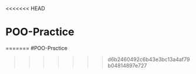 <<<<<<< HEAD
# POO-Practice
=======
#POO-Prsctice
>>>>>>> d6b2460492c6b43e3bc13a4af79b04814897e727

